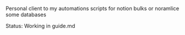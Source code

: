Personal client to my automations scripts for notion bulks or noramlice some databases

Status: Working in guide.md